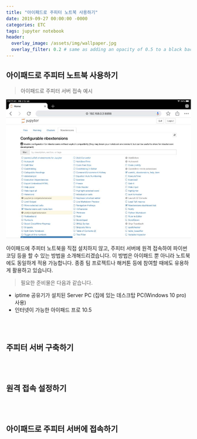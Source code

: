```yaml
---
title: "아이패드로 주피터 노트북 사용하기"
date: 2019-09-27 00:00:00 -0000
categories: ETC
tags: jupyter notebook
header:
  overlay_image: /assets/img/wallpaper.jpg
  overlay_filter: 0.2 # same as adding an opacity of 0.5 to a black background
---
```


## 아이패드로 주피터 노트북 사용하기

> 아이패드로 주피터 서버 접속 예시

![PNG](/assets/img/post_img/2019-09-27-coding_on_ipad/img_01.PNG)


아이패드에 주피터 노트북을 직접 설치하지 않고, 주피터 서버에 원격 접속하여 파이썬 코딩 등을 할 수 있는 방법을 소개해드리겠습니다. 이 방법은 아이패드 뿐 아니라 노트북에도 동일하게 적용 가능합니다. 종종 팀 프로젝트나 해커톤 등에 참여할 때에도 유용하게 활용하고 있습니다.

> 필요한 준비물은 다음과 같습니다.

- iptime 공유기가 설치된 Server PC (집에 있는 데스크탑 PC(Windows 10 pro) 사용)
- 인터넷이 가능한 아이패드 프로 10.5

<br><br>

## 주피터 서버 구축하기



<br><br>

## 원격 접속 설정하기

<br><br>

## 아이패드로 주피터 서버에 접속하기
